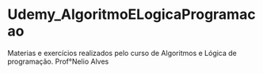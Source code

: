 # Udemy_AlgoritmoELogicaProgramacao
Materias e exercícios realizados pelo curso de Algoritmos e Lógica de programação. Prof°Nelio Alves
